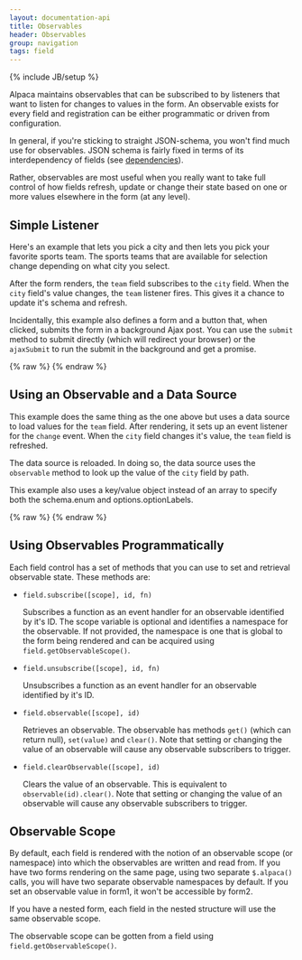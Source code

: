```yaml
---
layout: documentation-api
title: Observables
header: Observables
group: navigation
tags: field
---
```

{% include JB/setup %}

Alpaca maintains observables that can be subscribed to by listeners that want to listen for changes to values
in the form.  An observable exists for every field and registration can be either programmatic or driven from
configuration.

In general, if you're sticking to straight JSON-schema, you won't find much use for observables.  JSON schema is fairly
fixed in terms of its interdependency of fields (see <a href="/docs/api/dependencies.html">dependencies</a>).

Rather, observables are most useful when you really want to take full control of how fields refresh, update or change
their state based on one or more values elsewhere in the form (at any level).

## Simple Listener

Here's an example that lets you pick a city and then lets you pick your favorite sports team.  The sports teams
that are available for selection change depending on what city you select.

After the form renders, the <code>team</code> field subscribes to the <code>city</code> field.
When the <code>city</code> field's value changes, the <code>team</code> listener fires.
This gives it a chance to update it's schema and refresh.

Incidentally, this example also defines a form and a button that, when clicked, submits the form in a background
Ajax post.  You can use the <code>submit</code> method to submit directly (which will redirect your browser) or the
<code>ajaxSubmit</code> to run the submit in the background and get a promise.

<div id="field1"></div>
{% raw %}
<script type="text/javascript" id="field1-script">
var teams = {
    "Milwaukee": ["Brewers", "Bucks"],
    "Cleveland": ["Indians", "Cavaliers", "Browns"],
    "Boston": ["Red Sox", "Celtics", "Patriots", "Bruins"]
};
$("#field1").alpaca({
    "schema": {
        "type": "object",
        "properties": {
            "city": {
                "title": "Pick a City",
                "type": "string",
                "enum": ["Milwaukee", "Cleveland", "Boston"],
                "default": "Milwaukee"
            },
            "team": {
                "title": "Team",
                "type": "string",
                "enum": teams["Milwaukee"]
            }
        }
    },
    "options": {
        "form": {
            "attributes": {
                "action": "http://testcompany.com/echo.php",
                "method": "post"
            },
            "buttons": {
                "save": {
                    "title": "Save",
                    "click": function(e) {
                        alert(JSON.stringify(this.getValue()));
                        //this.submit(); // submit it via regular HTTP post
                        this.ajaxSubmit(); // submit via ajax
                    }
                }
            }
        }
    },
    "postRender": function(control) {
        var city = control.childrenByPropertyId["city"];
        var team = control.childrenByPropertyId["team"];
        team.subscribe(city, function(val) {
            this.schema.enum = teams[val];
            this.refresh();
        });
    }
});</script>
{% endraw %}


## Using an Observable and a Data Source

This example does the same thing as the one above but uses a data source to load values for the <code>team</code>
field.  After rendering, it sets up an event listener for the <code>change</code> event.  When the <code>city</code>
field changes it's value, the <code>team</code> field is refreshed.

The data source is reloaded.  In doing so, the data source uses the <code>observable</code> method to look up the
value of the <code>city</code> field by path.

This example also uses a key/value object instead of an array to specify both the schema.enum and options.optionLabels.

<div id="field2"></div>
{% raw %}
<script type="text/javascript" id="field2-script">
var teamsMap = {
    "Milwaukee": [{
        "value": "brewers",
        "text": "Brewers"
    }, {
        "value": "bucks",
        "text": "Bucks"
    }],
    "Cleveland": [{
        "value": "browns",
        "text": "Browns"
    }, {
        "value": "cavaliers",
        "text": "Cavaliers"
    }, {
        "value": "indians",
        "text": "Indians"
    }],
    "Boston": [{
        "value": "bruins",
        "text": "Bruins"
    }, {
        "value": "celtics",
        "text": "Celtics"
    }, {
        "value": "patriots",
        "text": "Patriots"
    }, {
        "value": "redsox",
        "text": "Red Sox"
    }]
};
var dataSource = function(callback) {
    var value = this.observable("/city").get();
    callback(teamsMap[value]);
};
$("#field2").alpaca({
    "schema": {
        "type": "object",
        "properties": {
            "city": {
                "title": "Pick a City",
                "type": "string",
                "enum": ["Milwaukee", "Cleveland", "Boston"],
                "default": "Milwaukee"
            },
            "team": {
                "title": "Team",
                "type": "string",
                "enum": []
            }
        }
    },
    "options": {
        "form": {
            "buttons": {
                "save": {
                    "title": "Save",
                    "click": function(e) {
                        alert(JSON.stringify(this.getValue()));
                    }
                }
            }
        },
        "fields": {
            "team": {
                "dataSource": dataSource
            }
        }
    },
    "postRender": function(control) {
        var city = control.childrenByPropertyId["city"];
        var team = control.childrenByPropertyId["team"];
        city.on("change", function() {
            team.refresh();
        });
    }
});</script>
{% endraw %}


## Using Observables Programmatically

Each field control has a set of methods that you can use to set and retrieval observable state.  These methods are:

<ul>
    <li>
        <code>field.subscribe([scope], id, fn)</code>
        <br/>
        <p>
            Subscribes a function as an event handler for an observable identified by it's ID.  The scope variable
            is optional and identifies a namespace for the observable.  If not provided, the namespace is one that
            is global to the form being rendered and can be acquired using <code>field.getObservableScope()</code>.
        </p>
    </li>
    <li>
        <code>field.unsubscribe([scope], id, fn)</code>
        <br/>
        <p>
            Unsubscribes a function as an event handler for an observable identified by it's ID.
        </p>
    </li>
    <li>
        <code>field.observable([scope], id)</code>
        <br/>
        <p>
            Retrieves an observable.  The observable has methods <code>get()</code> (which can return null),
            <code>set(value)</code> and <code>clear()</code>.  Note that setting or changing the value of an
            observable will cause any observable subscribers to trigger.
        </p>
    </li>
    <li>
        <code>field.clearObservable([scope], id)</code>
        <br/>
        <p>
            Clears the value of an observable.  This is equivalent to <code>observable(id).clear()</code>.
            Note that setting or changing the value of an observable will cause any observable subscribers to trigger.
        </p>
    </li>
</ul>

## Observable Scope

By default, each field is rendered with the notion of an observable scope (or namespace) into which the observables
are written and read from.  If you have two forms rendering on the same page, using two separate <code>$.alpaca()</code>
calls, you will have two separate observable namespaces by default.  If you set an observable value in form1, it won't
be accessible by form2.

If you have a nested form, each field in the nested structure will use the same observable scope.

The observable scope can be gotten from a field using <code>field.getObservableScope()</code>.